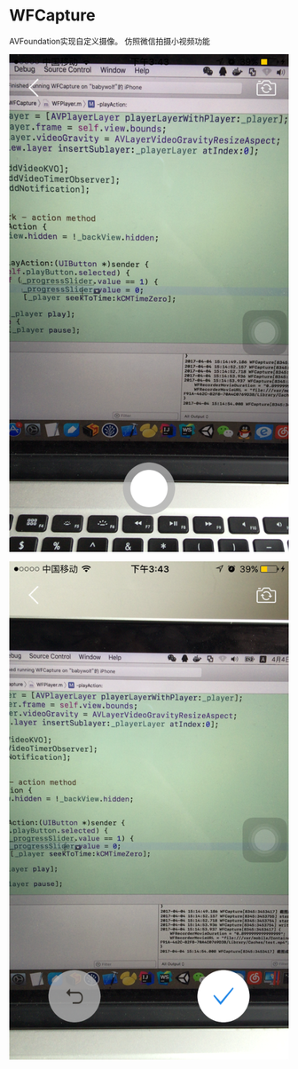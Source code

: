 # WFCapture
AVFoundation实现自定义摄像。
仿照微信拍摄小视频功能

![Screenshot](https://github.com/Babywolf1992/WFCapture/blob/master/screenshots/IMG_1328.PNG)


![Screenshot](https://github.com/Babywolf1992/WFCapture/blob/master/screenshots/IMG_1330.PNG)
